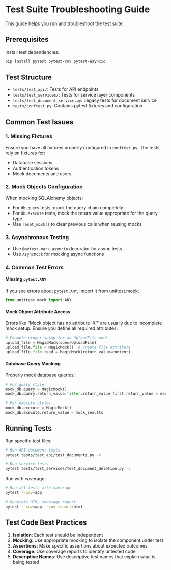 # Test Suite Troubleshooting Guide

This guide helps you run and troubleshoot the test suite.

## Prerequisites

Install test dependencies:

```bash
pip install pytest pytest-cov pytest-asyncio
```

## Test Structure

- `tests/test_api/`: Tests for API endpoints
- `tests/test_services/`: Tests for service layer components
- `tests/test_document_service.py`: Legacy tests for document service
- `tests/conftest.py`: Contains pytest fixtures and configuration

## Common Test Issues

### 1. Missing Fixtures

Ensure you have all fixtures properly configured in `conftest.py`. The tests rely on fixtures for:
- Database sessions
- Authentication tokens
- Mock documents and users

### 2. Mock Objects Configuration

When mocking SQLAlchemy objects:
- For `db.query` tests, mock the query chain completely
- For `db.execute` tests, mock the return value appropriate for the query type
- Use `reset_mock()` to clear previous calls when reusing mocks

### 3. Asynchronous Testing

- Use `@pytest.mark.asyncio` decorator for async tests
- Use `AsyncMock` for mocking async functions

### 4. Common Test Errors

#### Missing `pytest.ANY`

If you see errors about `pytest.ANY`, import it from unittest.mock:
```python
from unittest.mock import ANY
```

#### Mock Object Attribute Access

Errors like "Mock object has no attribute 'X'" are usually due to incomplete mock setup.
Ensure you define all required attributes:

```python
# Example proper setup for an UploadFile mock
upload_file = MagicMock(spec=UploadFile)
upload_file.file = MagicMock()  # Create file attribute
upload_file.file.read = MagicMock(return_value=content)
```

#### Database Query Mocking

Properly mock database queries:

```python
# For query style:
mock_db.query = MagicMock()
mock_db.query.return_value.filter.return_value.first.return_value = mock_document

# For execute style:
mock_db.execute = MagicMock()
mock_db.execute.return_value = mock_results
```

## Running Tests

Run specific test files:

```bash
# Run API document tests
pytest tests/test_api/test_documents.py -v

# Run service tests
pytest tests/test_services/test_document_deletion.py -v
```

Run with coverage:

```bash
# Run all tests with coverage
pytest --cov=app

# Generate HTML coverage report
pytest --cov=app --cov-report=html
```

## Test Code Best Practices

1. **Isolation**: Each test should be independent
2. **Mocking**: Use appropriate mocking to isolate the component under test
3. **Assertions**: Make specific assertions about expected outcomes 
4. **Coverage**: Use coverage reports to identify untested code
5. **Descriptive Names**: Use descriptive test names that explain what is being tested 